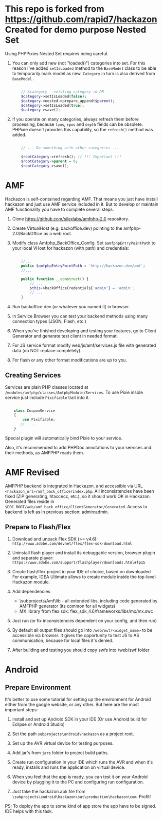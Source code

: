 
This repo is forked from https://github.com/rapid7/hackazon
Created for demo purpose
Nested Set
==========

Using PHPPixies Nested Set requires being careful.

1. You can only add new (not "loaded()") categories into set.
    For this reason I've added `setIsLoaded` method to the `BaseModel` class to be able to temporarily mark model as new.
    `Category` in turn is also derived from `BaseModel` .
    
    ```php

        // $category - existing category in DB
        $category->setIsLoaded(false);
        $category->nested->prepare_append($parent);
        $category->setIsLoaded(true);
        $category->save();
    ```

2. If you operate on many categories, always refresh them before processing, because `lpos`, `rpos` and `depth` fields can be obsolete.
    PHPixie doesn't provides this capability, so the `refresh()` method was added.

    ```php

        // ... Do something with other categories ....

        $rootCategory->refresh(); // !!! Important !!!
        $rootCategory->parent = 0;
        $rootCategory->save();

    ```

AMF
===

Hackazon is self-contained regarding AMF. That means you just have install hackazon and just use AMF service included in it.
But to develop or maintain AMF functionality you have to complete several steps.

1. Clone https://github.com/silexlabs/amfphp-2.0 repository.

2. Create VirtualHost (e.g. backoffice.dev) pointing to the amfphp-2.0/BackOffice as a web root.

3. Modify class Amfphp_BackOffice_Config. Set `$amfphpEntryPointPath` to your local VHost for hackazon (with path) and credentials:

    ```php

        //...
        public $amfphpEntryPointPath = 'http://hackazon.dev/amf';
        //...

        public function __construct() {
            // ...
            $this->backOfficeCredentials['admin'] = 'admin';
            // ...
        }
    ```

4. Run backoffice.dev (or whatever you named it) in browser.

5. In Service Browser you can test your backend methods using many connection types (JSON, Flash, etc.)

6. When you've finished developing and testing your features, go to Client Generator and generate test client in needed format.

7. For JS service format modify web/js/amf/services.js file with generated data (do NOT replace completely).

8. For flash or any other format modifications are up to you.

## Creating Services

Services are plain PHP classes located at `/modules/amfphp/classes/AmfphpModule/Services`. 
To use Pixie inside service just include `Pixifiable` trait into it.

```php

    class CouponService
    {
        use Pixifiable;
       // ....
    }
```

Special plugin will automatically bind Pixie to your service.
 
Also, it's recommended to add PHPDoc annotations to your services and their methods, as AMFPHP reads them.

AMF Revised
===========

AMFPHP backend is integrated in Hackazon, and accessible via URL `<hackazon_url>/amf_back_office/index.php`.
All inconsistencies have been fixed (ZIP generating, htaccecc, etc.), so it should work OK in Hackazon.
Generated files reside in `$DOC_ROOT/web/amf_back_office/ClientGenerator/Generated`.
Access to backend is left as in previous section: admin:admin.


## Prepare to Flash/Flex

1. Download and unpack Flex SDK (>= v4.6):
`http://www.adobe.com/devnet/flex/flex-sdk-download.html`

2. Uninstall flash player and install its debuggable version, browser plugin and separate player:
`https://www.adobe.com/support/flashplayer/downloads.html#fp15`

3. Create flash/flex project in your IDE of choice, based on downloaded
For example, IDEA Ultimate allows to create module inside the top-level Hackazon module.
  
4. Add dependencies:
    * \subprojects\Amf\lib   - all extended libs, including code generated by AMFPHP generator (its common for all widgets)
    * MX library from flex sdk:  flex_sdk_4.6/frameworks/libs/mx/mx.swc
    
5. Just run (or fix inconsistencies dependent on your config, and then run)

6. By default all output files should go into `/web/out/<widget_name>` to be accessible via browser. It gives
    the opportunity to test JS to AS communication, because for local files it's denied.
    
7. After building and testing you should copy swfs into /web/swf folder



Android
=======

## Prepare Environment

It's better to use some tutorial for setting up the environment for Android either from the google website, or any other.
But here are the most important steps:

1. Install and set up Android SDK in your IDE (Or use Android build for Eclipse or Android Studio)

2. Set the path `subprojects\android\hackazon` as a project root.

3. Set up the AVR virtual device for testing purposes.

4. Add jar's from `jars` folder to project build paths.

5. Create run configuration in your IDE which runs the AVR and when it's ready, installs and runs the application on virtual device.

6. When you feel that the app is ready, you can test it on your Android device by plugging it to the PC and configuring run configuration.

7. Just take the hackazon.apk file from `\subprojects\android\hackazon\out\production\hackazon\com`. Profit!

PS: To deploy the app to some kind of app store the app have to be signed. IDE helps with this task.
